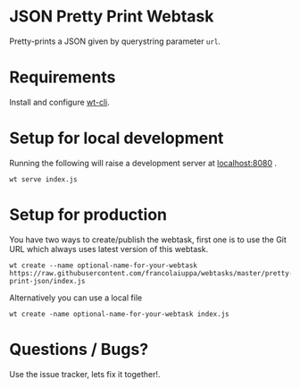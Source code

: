 # JSON Pretty Print Webtask
Pretty-prints a JSON given by  querystring parameter `url`.

# Requirements
Install and configure [wt-cli](https://webtask.io/cli).

# Setup for local development
Running the following will raise a development server at [localhost:8080](http://localhost:8080) .
```
wt serve index.js
```

# Setup for production
You have two ways to create/publish the webtask, first one is to use the Git URL which always uses latest version of this webtask.
```
wt create --name optional-name-for-your-webtask https://raw.githubusercontent.com/francolaiuppa/webtasks/master/pretty-print-json/index.js
```

Alternatively you can use a local file
```
wt create -name optional-name-for-your-webtask index.js
```

# Questions / Bugs?
Use the issue tracker, lets fix it together!.
